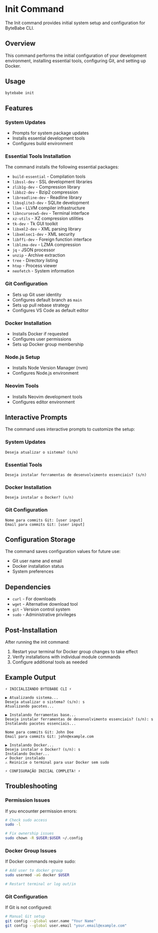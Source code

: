 # Init Command

The Init command provides initial system setup and configuration for ByteBabe CLI.

## Overview

This command performs the initial configuration of your development environment, installing essential tools, configuring Git, and setting up Docker.

## Usage

```bash
bytebabe init
```

## Features

### System Updates
- Prompts for system package updates
- Installs essential development tools
- Configures build environment

### Essential Tools Installation
The command installs the following essential packages:
- `build-essential` - Compilation tools
- `libssl-dev` - SSL development libraries
- `zlib1g-dev` - Compression library
- `libbz2-dev` - Bzip2 compression
- `libreadline-dev` - Readline library
- `libsqlite3-dev` - SQLite development
- `llvm` - LLVM compiler infrastructure
- `libncursesw5-dev` - Terminal interface
- `xz-utils` - XZ compression utilities
- `tk-dev` - Tk GUI toolkit
- `libxml2-dev` - XML parsing library
- `libxmlsec1-dev` - XML security
- `libffi-dev` - Foreign function interface
- `liblzma-dev` - LZMA compression
- `jq` - JSON processor
- `unzip` - Archive extraction
- `tree` - Directory listing
- `htop` - Process viewer
- `neofetch` - System information

### Git Configuration
- Sets up Git user identity
- Configures default branch as `main`
- Sets up pull rebase strategy
- Configures VS Code as default editor

### Docker Installation
- Installs Docker if requested
- Configures user permissions
- Sets up Docker group membership

### Node.js Setup
- Installs Node Version Manager (nvm)
- Configures Node.js environment

### Neovim Tools
- Installs Neovim development tools
- Configures editor environment

## Interactive Prompts

The command uses interactive prompts to customize the setup:

### System Updates
```
Deseja atualizar o sistema? (s/n)
```

### Essential Tools
```
Deseja instalar ferramentas de desenvolvimento essenciais? (s/n)
```

### Docker Installation
```
Deseja instalar o Docker? (s/n)
```

### Git Configuration
```
Nome para commits Git: [user input]
Email para commits Git: [user input]
```

## Configuration Storage

The command saves configuration values for future use:
- Git user name and email
- Docker installation status
- System preferences

## Dependencies

- `curl` - For downloads
- `wget` - Alternative download tool
- `git` - Version control system
- `sudo` - Administrative privileges

## Post-Installation

After running the init command:
1. Restart your terminal for Docker group changes to take effect
2. Verify installations with individual module commands
3. Configure additional tools as needed

## Example Output

```
⚡ INICIALIZANDO BYTEBABE CLI ⚡

▶ Atualizando sistema...
Deseja atualizar o sistema? (s/n): s
Atualizando pacotes...

▶ Instalando ferramentas base...
Deseja instalar ferramentas de desenvolvimento essenciais? (s/n): s
Instalando pacotes essenciais...

Nome para commits Git: John Doe
Email para commits Git: john@example.com

▶ Instalando Docker...
Deseja instalar o Docker? (s/n): s
Instalando Docker...
✔ Docker instalado
⚠ Reinicie o terminal para usar Docker sem sudo

⚡ CONFIGURAÇÃO INICIAL COMPLETA! ⚡
```

## Troubleshooting

### Permission Issues
If you encounter permission errors:
```bash
# Check sudo access
sudo -l

# Fix ownership issues
sudo chown -R $USER:$USER ~/.config
```

### Docker Group Issues
If Docker commands require sudo:
```bash
# Add user to docker group
sudo usermod -aG docker $USER

# Restart terminal or log out/in
```

### Git Configuration
If Git is not configured:
```bash
# Manual Git setup
git config --global user.name "Your Name"
git config --global user.email "your.email@example.com"
``` 
